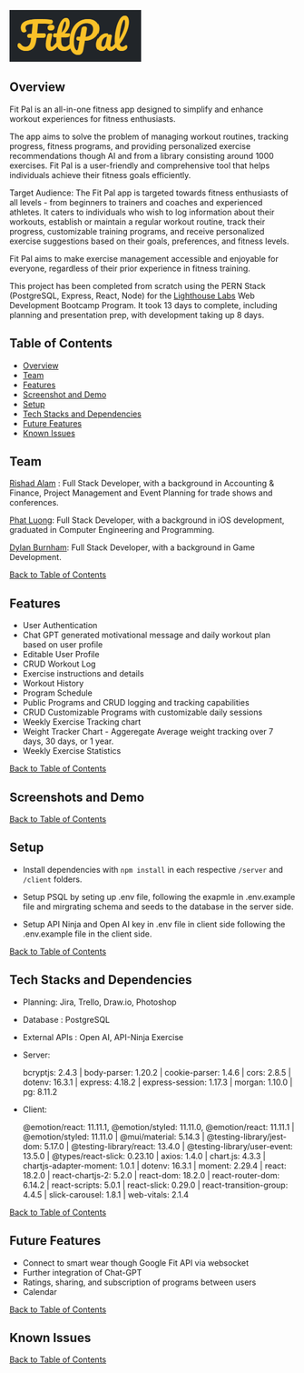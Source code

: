 ![Alt text](image.png)

## Overview
Fit Pal is an all-in-one fitness app designed to simplify and enhance workout experiences for fitness enthusiasts.

 The app aims to solve the problem of managing workout routines, tracking progress, fitness programs, and providing personalized exercise recommendations though AI and from a library consisting around 1000 exercises. Fit Pal is a user-friendly and comprehensive tool that helps individuals achieve their fitness goals efficiently.


Target Audience: The Fit Pal app is targeted towards fitness enthusiasts of all levels - from beginners to trainers and coaches and experienced athletes. It caters to individuals who wish to log information about their workouts, establish or maintain a regular workout routine, track their progress, customizable training programs, and receive personalized exercise suggestions based on their goals, preferences, and fitness levels. 

Fit Pal aims to make exercise management accessible and enjoyable for everyone, regardless of their prior experience in fitness training.

This project has been completed from scratch using the PERN Stack (PostgreSQL, Express, React, Node) for the [Lighthouse Labs](https://www.lighthouselabs.ca/) Web Development Bootcamp Program. It took 13 days to complete, including planning and presentation prep, with development taking up 8 days.

## Table of Contents
- [Overview](#overview)
- [Team](#team)
- [Features](#features)
- [Screenshot and Demo](#screenshots-and-demo)
- [Setup](#setup)
- [Tech Stacks and Dependencies
](#tech-stacks-and-dependencies)
- [Future Features](#future-features)
- [Known Issues](#known-issues)


## Team


 [Rishad Alam](https://github.com/rishadsanian) : 
    Full Stack Developer, with a background in Accounting & Finance, Project Management and Event Planning for trade shows and conferences.

[Phat Luong](https://github.com/luongtanphat25):  Full Stack Developer, with a background in iOS development, graduated in Computer Engineering and Programming.

[Dylan Burnham](https://github.com/dburnham1212): Full Stack Developer, with a background in Game Development.

 [Back to Table of Contents](#table-of-contents)



## Features

 - User Authentication
 - Chat GPT generated motivational message and daily workout plan based on user profile
 - Editable User Profile
 - CRUD Workout Log
 - Exercise instructions and details
 - Workout History
 - Program Schedule 
 - Public Programs and CRUD logging and tracking capabilities
  - CRUD Customizable Programs with customizable daily sessions 
- Weekly Exercise Tracking chart
- Weight Tracker Chart - Aggeregate Average weight tracking over 7 days, 30 days, or 1 year. 
- Weekly Exercise Statistics

[Back to Table of Contents](#table-of-contents)
## Screenshots and Demo

[Back to Table of Contents](#table-of-contents)

## Setup

- Install dependencies with `npm install` in each respective `/server` and `/client` folders.

- Setup PSQL by seting up .env file, following the exapmle in .env.example file and mirgrating schema and seeds to the database in the server side. 

- Setup API Ninja and Open AI key in .env file in client side following the .env.example file in the client side. 

[Back to Table of Contents](#table-of-contents)


## Tech Stacks and Dependencies
 - Planning: Jira, Trello, Draw.io, Photoshop
 - Database : PostgreSQL
 - External APIs : Open AI, API-Ninja Exercise

 - Server:   

   bcryptjs: 2.4.3 | body-parser: 1.20.2 | cookie-parser: 1.4.6 | cors: 2.8.5 | dotenv: 16.3.1 | express: 4.18.2 | express-session: 1.17.3 | morgan: 1.10.0 | pg: 8.11.2

- Client: 

  @emotion/react: 11.11.1, @emotion/styled: 11.11.0, @emotion/react: 11.11.1 | @emotion/styled: 11.11.0 | @mui/material: 5.14.3 | @testing-library/jest-dom: 5.17.0 | @testing-library/react: 13.4.0 | @testing-library/user-event: 13.5.0 | @types/react-slick: 0.23.10 | axios: 1.4.0 | chart.js: 4.3.3 | chartjs-adapter-moment: 1.0.1 | dotenv: 16.3.1 | moment: 2.29.4 | react: 18.2.0 | react-chartjs-2: 5.2.0 | react-dom: 18.2.0 | react-router-dom: 6.14.2 | react-scripts: 5.0.1 | react-slick: 0.29.0 | react-transition-group: 4.4.5 | slick-carousel: 1.8.1 | web-vitals: 2.1.4



[Back to Table of Contents](#table-of-contents)

## Future Features
- Connect to smart wear though Google Fit API via websocket
- Further integration of Chat-GPT
- Ratings, sharing, and subscription of programs between users
- Calendar

[Back to Table of Contents](#table-of-contents)

## Known Issues

[Back to Table of Contents](#table-of-contents)




